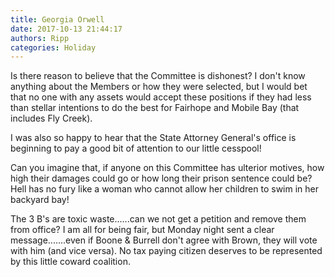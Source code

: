 ```yaml
---
title: Georgia Orwell
date: 2017-10-13 21:44:17
authors: Ripp
categories: Holiday
---
```


 Is there reason to believe that the Committee is dishonest?  I don't know anything about the Members or how they were selected,  but I would bet that no one with any assets would accept these positions if they had less than stellar intentions to do the best for Fairhope and Mobile Bay (that includes Fly Creek).

 I was also so happy to hear that the State Attorney General's office is beginning to pay a good bit of attention to our little cesspool!

 Can you imagine that, if anyone on this Committee has ulterior motives, how high their damages could go or how long their prison sentence could be?  Hell has no fury like a woman who cannot allow her children to swim in her backyard  bay!

The 3 B's are toxic waste......can we not get a petition and remove them from office?  I am all for being fair, but Monday night sent a clear message.......even if Boone &amp; Burrell don't agree with Brown, they will vote with him (and vice versa).
No tax paying citizen deserves to be represented by this little coward coalition.